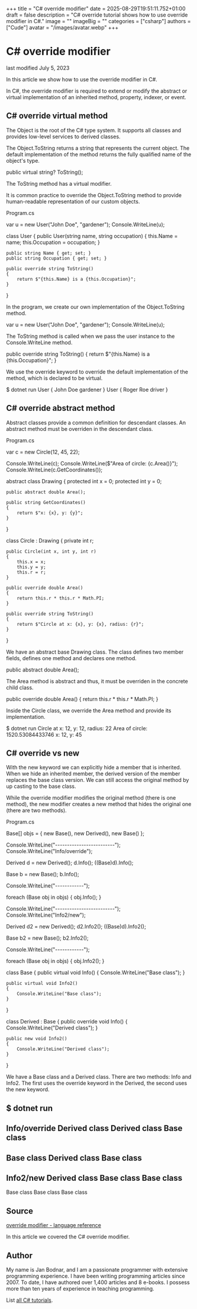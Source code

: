 +++
title = "C# override modifier"
date = 2025-08-29T19:51:11.752+01:00
draft = false
description = "C# override tutorial shows how to use override modifier in C#."
image = ""
imageBig = ""
categories = ["csharp"]
authors = ["Cude"]
avatar = "/images/avatar.webp"
+++

# C# override modifier

last modified July 5, 2023

 

In this article we show how to use the override modifier in C#.

In C#, the override modifier is required to extend or modify the
abstract or virtual implementation of an inherited method, property, indexer, or
event.

## C# override virtual method

The Object is the root of the C# type system. It supports all
classes and provides low-level services to derived classes.

The Object.ToString returns a string that represents the current
object. The default implementation of the method returns the fully qualified
name of the object's type.

public virtual string? ToString();

The ToString method has a virtual modifier.

It is common practice to override the Object.ToString method to
provide human-readable representation of our custom objects.

Program.cs
  

var u = new User("John Doe", "gardener");
Console.WriteLine(u);

class User
{
    public User(string name, string occupation)
    {
        this.Name = name;
        this.Occupation = occupation;
    }

    public string Name { get; set; }
    public string Occupation { get; set; }

    public override string ToString()
    {
        return $"{this.Name} is a {this.Occupation}";
    }
}

In the program, we create our own implementation of the
Object.ToString method.

var u = new User("John Doe", "gardener");
Console.WriteLine(u);

The ToString method is called when we pass the user instance to
the Console.WriteLine method.

public override string ToString()
{
    return $"{this.Name} is a {this.Occupation}";
}

We use the override keyword to override the default implementation
of the method, which is declared to be virtual.

$ dotnet run
User { John Doe gardener }
User { Roger Roe driver }

## C# override abstract method

Abstract classes provide a common definition for descendant classes. An
abstract method must be overriden in the descendant class.

Program.cs
  

var c = new Circle(12, 45, 22);

Console.WriteLine(c);
Console.WriteLine($"Area of circle: {c.Area()}");
Console.WriteLine(c.GetCoordinates());

abstract class Drawing
{
    protected int x = 0;
    protected int y = 0;

    public abstract double Area();

    public string GetCoordinates()
    {
        return $"x: {x}, y: {y}";
    }
}

class Circle : Drawing
{
    private int r;

    public Circle(int x, int y, int r)
    {
        this.x = x;
        this.y = y;
        this.r = r;
    }

    public override double Area()
    {
        return this.r * this.r * Math.PI;
    }

    public override string ToString()
    {
        return $"Circle at x: {x}, y: {x}, radius: {r}";
    }
}

We have an abstract base Drawing class. The class defines two member fields,
defines one method and declares one method.

public abstract double Area();

The Area method is abstract and thus, it must be overriden in the
concrete child class.

public override double Area()
{
    return this.r * this.r * Math.PI;
}

Inside the Circle class, we override the Area method
and provide its implementation.

$ dotnet run
Circle at x: 12, y: 12, radius: 22
Area of circle: 1520.53084433746
x: 12, y: 45

## C# override vs new

With the new keyword we can explicitly hide a member that is
inherited. When we hide an inherited member, the derived version of the member
replaces the base class version. We can still access the original method by up
casting to the base class.

While the override modifier modifies the original method (there is
one method), the new modifier creates a new method that hides the
original one (there are two methods).

Program.cs
  

Base[] objs = { new Base(), new Derived(), new Base() };

Console.WriteLine("-------------------------");
Console.WriteLine("Info/override");

Derived d = new Derived();
d.Info();
((Base)d).Info();

Base b = new Base();
b.Info();

Console.WriteLine("------------");

foreach (Base obj in objs)
{
    obj.Info();
}

Console.WriteLine("-------------------------");
Console.WriteLine("Info2/new");

Derived d2 = new Derived();
d2.Info2();
((Base)d).Info2();

Base b2 = new Base();
b2.Info2();

Console.WriteLine("------------");

foreach (Base obj in objs)
{
    obj.Info2();
}

class Base
{
    public virtual void Info()
    {
        Console.WriteLine("Base class");
    }

    public virtual void Info2()
    {
        Console.WriteLine("Base class");
    }
}

class Derived : Base
{
    public override void Info()
    {
        Console.WriteLine("Derived class");
    }

    public new void Info2()
    {
        Console.WriteLine("Derived class");
    }
}

We have a Base class and a Derived class. There are
two methods: Info and Info2. The first uses the
override keyword in the Derived, the second uses the
new keyword.

$ dotnet run
-------------------------
Info/override
Derived class
Derived class
Base class
------------
Base class
Derived class
Base class
-------------------------
Info2/new
Derived class
Base class
Base class
------------
Base class
Base class
Base class

## Source

[override modifier - language reference](https://learn.microsoft.com/en-us/dotnet/csharp/language-reference/keywords/override)

In this article we covered the C# override modifier.

## Author

My name is Jan Bodnar, and I am a passionate programmer with extensive
programming experience. I have been writing programming articles since 2007.
To date, I have authored over 1,400 articles and 8 e-books. I possess more
than ten years of experience in teaching programming.

List [all C# tutorials](/csharp/).